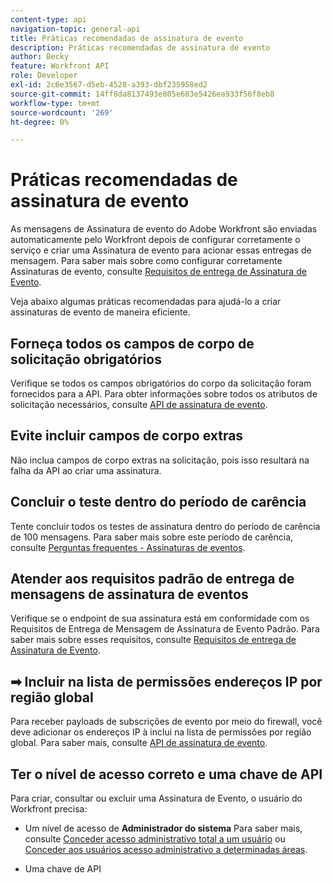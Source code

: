 ```yaml
---
content-type: api
navigation-topic: general-api
title: Práticas recomendadas de assinatura de evento
description: Práticas recomendadas de assinatura de evento
author: Becky
feature: Workfront API
role: Developer
exl-id: 2c6e3567-d5eb-4528-a393-dbf235958ed2
source-git-commit: 14ff8da8137493e805e683e5426ea933f56f8eb8
workflow-type: tm+mt
source-wordcount: '269'
ht-degree: 0%

---
```



# Práticas recomendadas de assinatura de evento

As mensagens de Assinatura de evento do Adobe Workfront são enviadas automaticamente pelo Workfront depois de configurar corretamente o serviço e criar uma Assinatura de evento para acionar essas entregas de mensagem. Para saber mais sobre como configurar corretamente Assinaturas de evento, consulte [Requisitos de entrega de Assinatura de Evento](../../wf-api/general/setup-event-sub-endpoint.md).


Veja abaixo algumas práticas recomendadas para ajudá-lo a criar assinaturas de evento de maneira eficiente.

## Forneça todos os campos de corpo de solicitação obrigatórios

Verifique se todos os campos obrigatórios do corpo da solicitação foram fornecidos para a API. Para obter informações sobre todos os atributos de solicitação necessários, consulte [API de assinatura de evento](../../wf-api/general/event-subs-api.md).

## Evite incluir campos de corpo extras

Não inclua campos de corpo extras na solicitação, pois isso resultará na falha da API ao criar uma assinatura.

## Concluir o teste dentro do período de carência

Tente concluir todos os testes de assinatura dentro do período de carência de 100 mensagens. Para saber mais sobre este período de carência, consulte [Perguntas frequentes - Assinaturas de eventos](../../wf-api/general/event-subs-faq.md).

## Atender aos requisitos padrão de entrega de mensagens de assinatura de eventos

Verifique se o endpoint de sua assinatura está em conformidade com os Requisitos de Entrega de Mensagem de Assinatura de Evento Padrão. Para saber mais sobre esses requisitos, consulte [Requisitos de entrega de Assinatura de Evento](../../wf-api/general/setup-event-sub-endpoint.md).

## ➡ Incluir na lista de permissões endereços IP por região global

Para receber payloads de subscrições de evento por meio do firewall, você deve adicionar os endereços IP à inclui na lista de permissões por região global. Para saber mais, consulte [API de assinatura de evento](../../wf-api/general/event-subs-api.md).

## Ter o nível de acesso correto e uma chave de API

Para criar, consultar ou excluir uma Assinatura de Evento, o usuário do Workfront precisa:

* Um nível de acesso de **Administrador do sistema**
Para saber mais, consulte [Conceder acesso administrativo total a um usuário](../../administration-and-setup/add-users/configure-and-grant-access/grant-a-user-full-administrative-access.md) ou [Conceder aos usuários acesso administrativo a determinadas áreas](../../administration-and-setup/add-users/configure-and-grant-access/grant-users-admin-access-certain-areas.md).

* Uma chave de API

  <!--
  <p data-mc-conditions="QuicksilverOrClassic.Draft mode">To learn more, see .</p>
  -->
